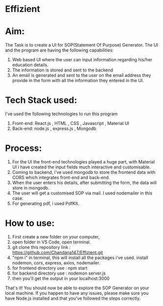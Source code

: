 # Effizient
# Aim:
The Task is to create a UI for SOP(Statement Of Purpose) Generator. The UI and the program are having the
following capabilities:
1. Web based UI where the user can input information regarding his/her education details.
2. The information is stored and sent to the backend
3. An email is generated and sent to the user on the email address they provide in
the form with all the information they entered in the UI.
# Tech Stack used:
I've used the following technologies to run this program
1. Front-end: React.js , HTML , CSS , Javascript , Material UI
2. Back-end: node.js , express.js , Mongodb
# Process:
1. For the UI the front-end technologies played a huge part, with Material UI i have created the input fields much interactive and customisable.
2. Coming to backend, i've used mongodb to store the frontend data with CORS which integrates front-end and back-end.
3. When the user enters his details, after submitting the form, the data will store in mongodb.
4. The user will get a customised SOP via mail. I used nodemailer in this case.
5. For generating pdf, i used PdfKit.

# How to use:
1. First create a new folder on your computer,
2. open folder in VS Code, open terminal.
3. git clone this repository link : https://github.com/Chandana147/Effizient.git
4. "npm i" in terminal, this will install all the packages i've used. install nodemon, cors, express, axios, nodemailer.
6. for frontend directory use : npm start
7. for backend directory use : nodemon server.js
8. then you'll get the output in your localhost:3000

That's it! You should now be able to explore the SOP Generator on your local machine. If you happen to have any issues, please make sure you have Node.js installed and that you've followed the steps correctly.
